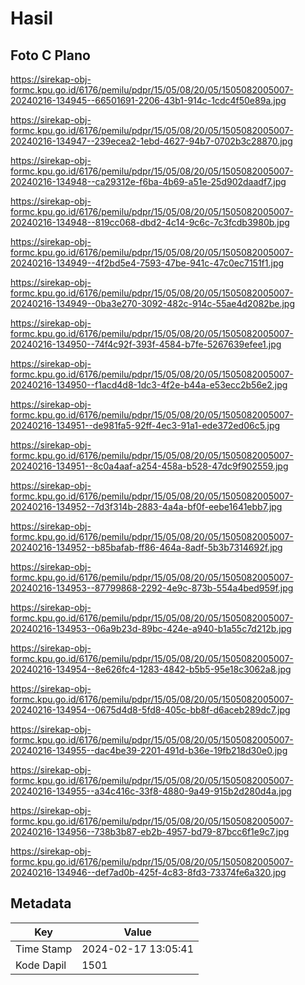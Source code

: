 # Hasil

## Foto C Plano

https://sirekap-obj-formc.kpu.go.id/6176/pemilu/pdpr/15/05/08/20/05/1505082005007-20240216-134945--66501691-2206-43b1-914c-1cdc4f50e89a.jpg

https://sirekap-obj-formc.kpu.go.id/6176/pemilu/pdpr/15/05/08/20/05/1505082005007-20240216-134947--239ecea2-1ebd-4627-94b7-0702b3c28870.jpg

https://sirekap-obj-formc.kpu.go.id/6176/pemilu/pdpr/15/05/08/20/05/1505082005007-20240216-134948--ca29312e-f6ba-4b69-a51e-25d902daadf7.jpg

https://sirekap-obj-formc.kpu.go.id/6176/pemilu/pdpr/15/05/08/20/05/1505082005007-20240216-134948--819cc068-dbd2-4c14-9c6c-7c3fcdb3980b.jpg

https://sirekap-obj-formc.kpu.go.id/6176/pemilu/pdpr/15/05/08/20/05/1505082005007-20240216-134949--4f2bd5e4-7593-47be-941c-47c0ec7151f1.jpg

https://sirekap-obj-formc.kpu.go.id/6176/pemilu/pdpr/15/05/08/20/05/1505082005007-20240216-134949--0ba3e270-3092-482c-914c-55ae4d2082be.jpg

https://sirekap-obj-formc.kpu.go.id/6176/pemilu/pdpr/15/05/08/20/05/1505082005007-20240216-134950--74f4c92f-393f-4584-b7fe-5267639efee1.jpg

https://sirekap-obj-formc.kpu.go.id/6176/pemilu/pdpr/15/05/08/20/05/1505082005007-20240216-134950--f1acd4d8-1dc3-4f2e-b44a-e53ecc2b56e2.jpg

https://sirekap-obj-formc.kpu.go.id/6176/pemilu/pdpr/15/05/08/20/05/1505082005007-20240216-134951--de981fa5-92ff-4ec3-91a1-ede372ed06c5.jpg

https://sirekap-obj-formc.kpu.go.id/6176/pemilu/pdpr/15/05/08/20/05/1505082005007-20240216-134951--8c0a4aaf-a254-458a-b528-47dc9f902559.jpg

https://sirekap-obj-formc.kpu.go.id/6176/pemilu/pdpr/15/05/08/20/05/1505082005007-20240216-134952--7d3f314b-2883-4a4a-bf0f-eebe1641ebb7.jpg

https://sirekap-obj-formc.kpu.go.id/6176/pemilu/pdpr/15/05/08/20/05/1505082005007-20240216-134952--b85bafab-ff86-464a-8adf-5b3b7314692f.jpg

https://sirekap-obj-formc.kpu.go.id/6176/pemilu/pdpr/15/05/08/20/05/1505082005007-20240216-134953--87799868-2292-4e9c-873b-554a4bed959f.jpg

https://sirekap-obj-formc.kpu.go.id/6176/pemilu/pdpr/15/05/08/20/05/1505082005007-20240216-134953--06a9b23d-89bc-424e-a940-b1a55c7d212b.jpg

https://sirekap-obj-formc.kpu.go.id/6176/pemilu/pdpr/15/05/08/20/05/1505082005007-20240216-134954--8e626fc4-1283-4842-b5b5-95e18c3062a8.jpg

https://sirekap-obj-formc.kpu.go.id/6176/pemilu/pdpr/15/05/08/20/05/1505082005007-20240216-134954--0675d4d8-5fd8-405c-bb8f-d6aceb289dc7.jpg

https://sirekap-obj-formc.kpu.go.id/6176/pemilu/pdpr/15/05/08/20/05/1505082005007-20240216-134955--dac4be39-2201-491d-b36e-19fb218d30e0.jpg

https://sirekap-obj-formc.kpu.go.id/6176/pemilu/pdpr/15/05/08/20/05/1505082005007-20240216-134955--a34c416c-33f8-4880-9a49-915b2d280d4a.jpg

https://sirekap-obj-formc.kpu.go.id/6176/pemilu/pdpr/15/05/08/20/05/1505082005007-20240216-134956--738b3b87-eb2b-4957-bd79-87bcc6f1e9c7.jpg

https://sirekap-obj-formc.kpu.go.id/6176/pemilu/pdpr/15/05/08/20/05/1505082005007-20240216-134946--def7ad0b-425f-4c83-8fd3-73374fe6a320.jpg


## Metadata

| Key        | Value               |
| ---------- | ------------------- |
| Time Stamp | 2024-02-17 13:05:41 |
| Kode Dapil | 1501                |




